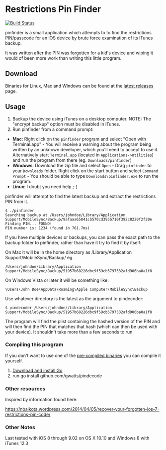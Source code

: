 # Restrictions Pin Finder

[![Build Status](https://travis-ci.org/gwatts/pinfinder.svg?branch=master)](https://travis-ci.org/gwatts/pinfinder)

pinfinder is a small application which attempts to to find the restrictions PIN/passcode
for an iOS device by brute force examination of its iTunes backup.

It was written after the PIN was forgotten for a kid's device and wiping it 
would of been more work than writing this little program.

## Download

Binaries for Linux, Mac and Windows can be found at the
[latest releases](https://github.com/gwatts/pinfinder/releases) page.

## Usage

1.  Backup the device using iTunes on a desktop computer.  NOTE: The "encrypt backup" option 
must be disabled in iTunes.
2. Run pinfinder from a command prompt:
  * __Mac__: Right click on the `pinfinder` program and select "Open with Terminal.app" - You will receive a warning about the program being written by an unknown developer, which you'll need to accept to use it.  Alternatively start `Terminal.app` (located in `Applications->Utilities`) and run the program from there (eg. `Downloads/pinfinder`)
  * __Windows__: Download the zip file and select `Open` - Drag `pinfinder` to your `Downloads` folder.  Right click on the start button and select `Command Prompt` - You should be able to type `Downloads\pinfinder.exe` to run the program.
  * __Linux__: I doubt you need help ;-)


pinfinder will attempt to find the latest backup and extract the restrictions PIN from it.

```
$ ./pinfinder
Searching backup at /Users/johndoe/Library/Application Support/MobileSync/Backup/9afaaa65041cb570cd393b710f392c8220f2f20e
Finding PIN... FOUND!
PIN number is: 1234 (found in 761.7ms)
```

If you have multiple devices or backups, you can pass the exact path to the backup folder to
pinfinder, rather than have it try to find it by itself:

On Mac it will be in the home directory as /Library/Application Support/MobileSync/Backup/<something>
eg.

```
/Users/johndoe/Library/Application Support/MobileSync/Backup/51957b68226dbc9f59cb5797532afd906ba0a1f8
```

On Windows Vista or later it will be something like:

```
\Users\John Doe\AppData\Roaming\Apple Computer\MobileSync\Backup
```

Use whatever directory is the latest as the argument to pindecoder:

```
$ pindecoder /Users/johndoe//Library/Application Support/MobileSync/Backup/51957b68226dbc9f59cb5797532afd906ba0a1f8
```

The program will find the plist containing the hashed version of the PIN and will then find
the PIN that matches that hash (which can then be used with your device).
It shouldn't take more than a few seconds to run.


### Compiling this program

If you don't want to use one of the [pre-compiled binaries](https://github.com/gwatts/pinfinder/releases)
you can compile it yourself.

1. [Download and install Go](https://golang.org/doc/install)
2. run go install github.com/gwatts/pindecode

### Other resources

Inspired by information found here:

https://nbalkota.wordpress.com/2014/04/05/recover-your-forgotten-ios-7-restrictions-pin-code/


### Other Notes

Last tested with iOS 8 through 9.02 on OS X 10.10 and Windows 8 with iTunes 12.3
